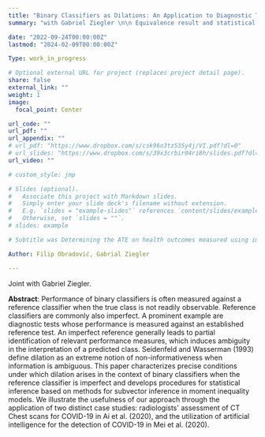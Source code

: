 ```yaml
---
title: "Binary Classifiers as Dilations: An Application to Diagnostic Testing"
summary: "with Gabriel Ziegler \n\n Equivalence result and statistical inference for dilation of binary classifiers due to imperfect references."

date: "2022-09-24T00:00:00Z"
lastmod: "2024-02-09T00:00:00Z"

Type: work_in_progress

# Optional external URL for project (replaces project detail page).
share: false
external_link: ""
weight: 1
image:
  focal_point: Center

url_code: ""
url_pdf: ""
url_appendix: ""
# url_pdf: "https://www.dropbox.com/s/csk96o3tz535y4j/VI.pdf?dl=0"
# url_slides: "https://www.dropbox.com/s/39x3crbir04ri8h/slides.pdf?dl=0"
url_video: ""

# custom_style: jmp

# Slides (optional).
#   Associate this project with Markdown slides.
#   Simply enter your slide deck's filename without extension.
#   E.g. `slides = "example-slides"` references `content/slides/example-slides.md`.
#   Otherwise, set `slides = ""`.
# slides: example

# Subtitle was Determining the ATE on health outcomes measured using imperfect diagnostic tests in randomized controlled trials.

Author: Filip Obradović, Gabrial Ziegler

---
```


Joint with Gabriel Ziegler.

**Abstract**: Performance of binary classifiers is often measured against a reference classifier when the true class is not readily observable. Reference classifiers are commonly also imperfect. A prominent example are diagnostic tests whose performance is measured against an established reference test. An imperfect reference generally leads to partial identification of relevant performance measures, which induces ambiguity in the interpretation of a predicted class. Seidenfeld and Wasserman (1993) define dilation as an extreme notion of non-informativeness when information is ambiguous. This paper characterizes precise conditions under which dilation arises in the context of binary classifiers when the reference classifier is imperfect and develops procedures for statistical inference based on methods for subvector inference in moment inequality models. We illustrate the usefulness of our approach through the application of two distinct case studies: radiologists' assessment of CT Chest scans for COVID-19 in Ai et al. (2020), and the utilization of artificial intelligence for the detection of COVID-19 in Mei et al. (2020).
